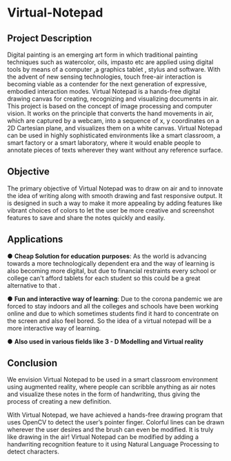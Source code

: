 # Virtual-Notepad

## Project Description

Digital painting is an emerging art form in which traditional painting techniques such as watercolor, oils, impasto etc are applied using digital tools by means of a computer ,a graphics tablet , stylus and software. With the advent of new sensing technologies, touch free-air interaction is becoming viable as a contender for the next generation of expressive, embodied interaction modes. Virtual Notepad is a hands-free digital drawing canvas for creating, recognizing and visualizing documents in air. This project is based on the concept of image processing and computer vision. It works on the principle that converts the hand movements in air, which are captured by a webcam, into a sequence of x, y coordinates on a 2D Cartesian plane, and visualizes them on a white canvas. Virtual Notepad can be used in highly sophisticated environments like a smart classroom, a smart factory or a smart laboratory, where it would enable people to annotate pieces of texts wherever they want without any reference surface.

## Objective

The primary objective of Virtual Notepad was to draw on air and to innovate the idea of writing along with smooth drawing and fast responsive output. It is designed in such a way to make it more appealing by adding features like vibrant choices of colors to let the user be more creative and screenshot features to save and share the notes quickly and easily.

## Applications

● **Cheap Solution for education purposes**: As the world is advancing towards a more technologically dependent era and the way of learning is also becoming more digital, but due to financial restraints every school or college can't afford tablets for each student so this could be a great alternative to that .

● **Fun and interactive way of learning**: Due to the corona pandemic we are forced to stay indoors and all the colleges and schools have been working online and due to which sometimes students find it hard to concentrate on the screen and also feel bored. So the idea of a virtual notepad will be a more interactive way of learning.

● **Also used in various fields like 3 - D Modelling and Virtual reality**

## Conclusion

We envision Virtual Notepad to be used in a smart classroom environment using augmented reality, where people can scribble anything as air notes and visualize
these notes in the form of handwriting, thus giving the process of creating a new definition.

With Virtual Notepad, we have achieved a hands-free drawing program that uses OpenCV to detect the user’s pointer finger. Colorful lines can be drawn wherever the
user desires and the brush can even be modified. It is truly like drawing in the air! Virtual Notepad can be modified by adding a handwriting recognition feature to it
using Natural Language Processing to detect characters.
